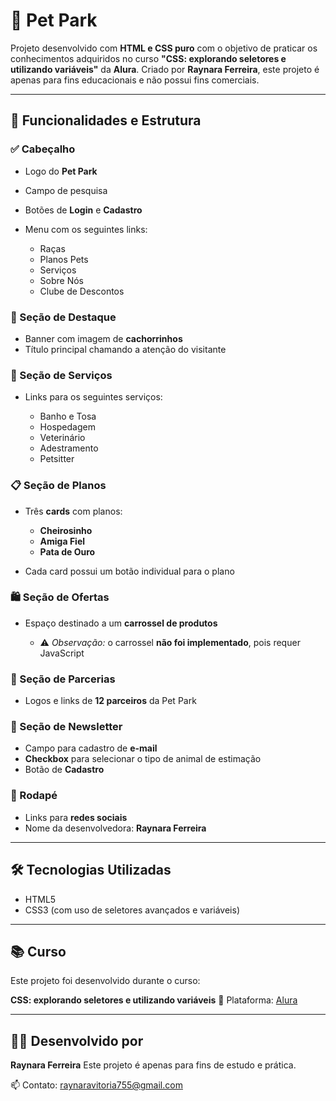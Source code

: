 # 🐾 Pet Park

Projeto desenvolvido com **HTML e CSS puro** com o objetivo de praticar os conhecimentos adquiridos no curso **"CSS: explorando seletores e utilizando variáveis"** da **Alura**. Criado por **Raynara Ferreira**, este projeto é apenas para fins educacionais e não possui fins comerciais.

---

## 📌 Funcionalidades e Estrutura

### ✅ Cabeçalho

* Logo do **Pet Park**
* Campo de pesquisa
* Botões de **Login** e **Cadastro**
* Menu com os seguintes links:

  * Raças
  * Planos Pets
  * Serviços
  * Sobre Nós
  * Clube de Descontos

### 🎯 Seção de Destaque

* Banner com imagem de **cachorrinhos**
* Título principal chamando a atenção do visitante

### 💼 Seção de Serviços

* Links para os seguintes serviços:

  * Banho e Tosa
  * Hospedagem
  * Veterinário
  * Adestramento
  * Petsitter

### 📋 Seção de Planos

* Três **cards** com planos:

  * **Cheirosinho**
  * **Amiga Fiel**
  * **Pata de Ouro**
* Cada card possui um botão individual para o plano

### 🛍️ Seção de Ofertas

* Espaço destinado a um **carrossel de produtos**

  * ⚠️ *Observação:* o carrossel **não foi implementado**, pois requer JavaScript

### 🤝 Seção de Parcerias

* Logos e links de **12 parceiros** da Pet Park

### 📧 Seção de Newsletter

* Campo para cadastro de **e-mail**
* **Checkbox** para selecionar o tipo de animal de estimação
* Botão de **Cadastro**

### 🔻 Rodapé

* Links para **redes sociais**
* Nome da desenvolvedora: **Raynara Ferreira**

---

## 🛠️ Tecnologias Utilizadas

* HTML5
* CSS3 (com uso de seletores avançados e variáveis)

---

## 📚 Curso

Este projeto foi desenvolvido durante o curso:

**CSS: explorando seletores e utilizando variáveis**
📘 Plataforma: [Alura](https://www.alura.com.br)

---

## 👩‍💻 Desenvolvido por

**Raynara Ferreira**
Este projeto é apenas para fins de estudo e prática.

📫 Contato: raynaravitoria755@gmail.com
